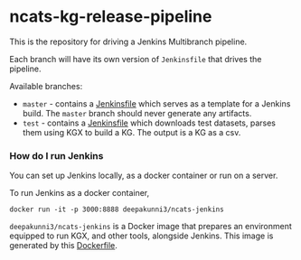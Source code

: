 # ncats-kg-release-pipeline

This is the repository for driving a Jenkins Multibranch pipeline.

Each branch will have its own version of `Jenkinsfile` that drives the pipeline.

Available branches:
* `master` - contains a [Jenkinsfile](https://github.com/deepakunni3/ncats-kg-release-pipeline/blob/master/Jenkinsfile) which serves as a template for a Jenkins build. The `master` branch should never generate any artifacts.
* `test` - contains a [Jenkinsfile](https://github.com/deepakunni3/ncats-kg-release-pipeline/blob/test/Jenkinsfile) which downloads test datasets, parses them using KGX to build a KG. The output is a KG as a csv.


### How do I run Jenkins

You can set up Jenkins locally, as a docker container or run on a server.

To run Jenkins as a docker container,
```
docker run -it -p 3000:8888 deepakunni3/ncats-jenkins
```

`deepakunni3/ncats-jenkins` is a Docker image that prepares an environment equipped to run KGX, and other tools, alongside Jenkins. This image is generated by this [Dockerfile](https://github.com/deepakunni3/ncats-kg-release-pipeline/blob/master/Dockerfile).
